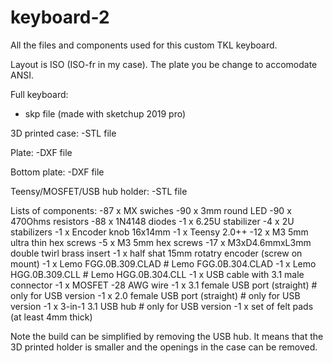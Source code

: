 # keyboard-2
All the files and components used for this custom TKL keyboard.

Layout is ISO (ISO-fr in my case).
The plate you be change to accomodate ANSI.


Full keyboard:
- skp file (made with sketchup 2019 pro)

3D printed case:
-STL file

Plate:
-DXF file

Bottom plate:
-DXF file

Teensy/MOSFET/USB hub holder:
-STL file

Lists of components:
-87 x MX swiches
-90 x 3mm round LED
-90 x 470Ohms resistors
-88 x 1N4148 diodes
-1 x 6.25U stabilizer
-4 x 2U stabilizers
-1 x Encoder knob 16x14mm
-1 x Teensy 2.0++
-12 x M3 5mm ultra thin hex screws
-5 x M3 5mm hex screws
-17 x M3xD4.6mmxL3mm double twirl brass insert
-1 x half shat 15mm rotatry encoder (screw on mount)
-1 x Lemo FGG.0B.309.CLAD # Lemo FGG.0B.304.CLAD
-1 x Lemo HGG.0B.309.CLL # Lemo HGG.0B.304.CLL
-1 x USB cable with 3.1 male connector 
-1 x MOSFET
-28 AWG wire
-1 x 3.1 female USB port (straight)  # only for USB version
-1 x 2.0 female USB port (straight) # only for USB version
-1 x 3-in-1 3.1 USB hub # only for USB version
-1 x set of felt pads (at least 4mm thick)

Note the build can be simplified by removing the USB hub.
It means that the 3D printed holder is smaller and the openings in the case can be removed.


